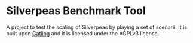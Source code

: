 # Silverpeas Benchmark Tool

A project to test the scaling of Silverpeas by playing a set of scenarii.
It is built upon [Gatling](http://gatling.io) and it is licensed under the AGPLv3 license.

